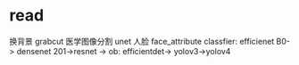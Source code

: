 # read
换背景 grabcut
医学图像分割 unet
人脸 face_attribute 
classfier: efficienet B0-> densenet 201->resnet ->
ob: efficientdet-> yolov3->yolov4
